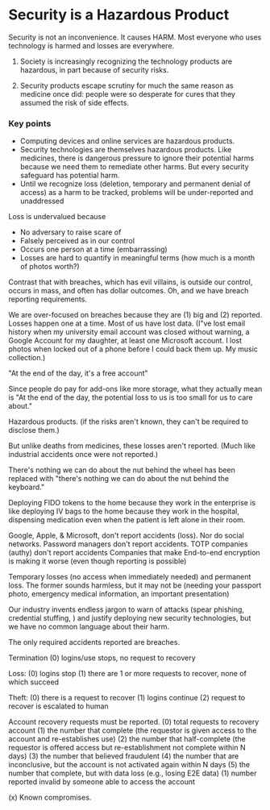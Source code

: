 # Security is a Hazardous Product

Security is not an inconvenience. It causes HARM.
Most everyone who uses technology is harmed and losses are everywhere.

1. Society is increasingly recognizing the technology products are hazardous, in part because of security risks.



1. Security products escape scrutiny for much the same reason as medicine once did: people were so desperate for cures that they assumed the risk of side effects.

### Key points

- Computing devices and online services are hazardous products.
- Security technologies are themselves hazardous products. Like medicines, there is dangerous pressure to ignore their potential harms because we need them to remediate other harms. But every security safeguard has potential harm.
- Until we recognize loss (deletion, temporary and permanent denial of access) as a harm to be tracked, problems will be under-reported and unaddressed

Loss is undervalued because
- No adversary to raise scare of
- Falsely perceived as in our control
- Occurs one person at a time (embarrassing)
- Losses are hard to quantify in meaningful terms (how much is a month of photos worth?)

Contrast that with breaches, which has evil villains, is outside our control, occurs in mass, and often has dollar outcomes. Oh, and we have breach reporting requirements.



We are over-focused on breaches because they are (1) big and (2) reported.  Losses happen one at a time.  Most of us have lost data. (I"ve lost email history when my university email account was closed without warning, a Google Account for my daughter, at least one Microsoft account. I lost photos when locked out of a phone before I could back them up.  My music collection.)


"At the end of the day, it's a free account"

Since people do pay for add-ons like more storage, what they actually mean is "At the end of the day, the potential loss to us is too small for us to care about."

Hazardous products. (if the risks aren't known, they can't be required to disclose them.)

But unlike deaths from medicines, these losses aren't reported.  (Much like industrial accidents once were not reported.)

There's nothing we can do about the nut behind the wheel has been replaced with "there's nothing we can do about the nut behind the keyboard."

Deploying FIDO tokens to the home because they work in the enterprise is like deploying IV bags to the home because they work in the hospital, dispensing medication even when the patient is left alone in their room.

Google, Apple, & Microsoft, don't report accidents (loss).
Nor do social networks.
Password managers don't report accidents.
TOTP companies (authy) don't report accidents
Companies that make 
End-to-end encryption is making it worse (even though reporting is possible)

Temporary losses (no access when immediately needed) and permanent loss.  The former sounds harmless, but it may not be (needing your passport photo, emergency medical information, an important presentation)

Our industry invents endless jargon to warn of attacks (spear phishing, credential stuffing, ) and justify deploying new security technologies, but we have no common language about their harm.

The only required accidents reported are breaches.

Termination
   (0) logins/use stops, no request to recovery

Loss:
   (0) logins stop
   (1) there are 1 or more requests to recover, none of which succeed

Theft:
   (0) there is a request to recover
   (1) logins continue
   (2) request to recover is escalated to human



Account recovery requests must be reported.
   (0) total requests to recovery account
   (1) the number that complete (the requestor is given access to the account and re-establishes use)
   (2) the number that half-complete (the requestor is offered access but re-establishment not complete within N days)
   (3) the number that believed fraudulent
   (4) the number that are inconclusive, but the account is not activated again within N days
   (5) the number that complete, but with data loss (e.g., losing E2E data)
   (1) number reported invalid by someone able to access the account

   (x) Known compromises.